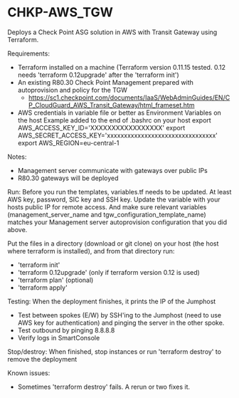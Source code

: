 # CHKP-AWS_TGW

Deploys a Check Point ASG solution in AWS with Transit Gateway using Terraform.

Requirements:
- Terraform installed on a machine (Terraform version 0.11.15 tested. 0.12 needs 'terraform 0.12upgrade' after the 'terraform init')
- An existing R80.30 Check Point Management prepared with autoprovision and policy for the TGW
    - https://sc1.checkpoint.com/documents/IaaS/WebAdminGuides/EN/CP_CloudGuard_AWS_Transit_Gateway/html_frameset.htm
- AWS credentials in variable file or better as Environment Variables on the host
    Example added to the end of .bashrc on your host
        export AWS_ACCESS_KEY_ID='XXXXXXXXXXXXXXXXX'
        export AWS_SECRET_ACCESS_KEY='xxxxxxxxxxxxxxxxxxxxxxxxxxxxxxxx'
        export AWS_REGION=eu-central-1

Notes:
- Management server communicate with gateways over public IPs
- R80.30 gateways will be deployed

Run:
Before you run the templates, variables.tf needs to be updated. At least AWS key, password, SIC key and SSH key. 
Update the variable with your hosts public IP for remote access. And make sure relevant variables (management_server_name and tgw_configuration_template_name) matches your Management server autoprovision configuration that you did above.

Put the files in a directory (download or git clone) on your host (the host where terraform is installed), and from that directory run:
- 'terraform init'
- 'terraform 0.12upgrade' (only if terraform version 0.12 is used)
- 'terraform plan' (optional)
- 'terraform apply'

Testing: When the deployment finishes, it prints the IP of the Jumphost

- Test between spokes (E/W) by SSH'ing to the Jumphost (need to use AWS key for authentication) and pinging the server
in the other spoke.
- Test outbound by pinging 8.8.8.8
- Verify logs in SmartConsole

Stop/destroy: When finished, stop instances or run 'terraform destroy' to remove the deployment

Known issues:
- Sometimes 'terraform destroy' fails. A rerun or two fixes it.
